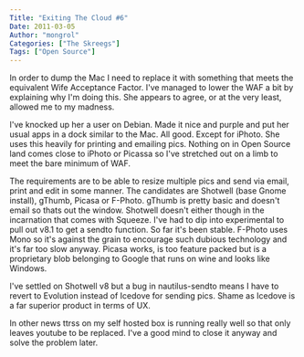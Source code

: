 ```yaml
---
Title: "Exiting The Cloud #6"
Date: 2011-03-05
Author: "mongrol"
Categories: ["The Skreegs"]
Tags: ["Open Source"]
---
```


In order to dump the Mac I need to replace it with something that meets
the equivalent Wife Acceptance Factor. I've managed to lower the WAF a
bit by explaining why I'm doing this. She appears to agree, or at the
very least, allowed me to my madness.

I've knocked up her a user on Debian. Made it nice and purple and put
her usual apps in a dock similar to the Mac. All good. Except for
iPhoto. She uses this heavily for printing and emailing pics. Nothing on
in Open Source land comes close to iPhoto or Picassa so I've stretched
out on a limb to meet the bare minimum of WAF.

The requirements are to be able to resize multiple pics and send via
email, print and edit in some manner. The candidates are Shotwell (base
Gnome install), gThumb, Picasa or F-Photo. gThumb is pretty basic and
doesn't email so thats out the window. Shotwell doesn't either though in
the incarnation that comes with Squeeze. I've had to dip into
experimental to pull out v8.1 to get a sendto function. So far it's been
stable. F-Photo uses Mono so it's against the grain to encourage such
dubious technology and it's far too slow anyway. Picasa works, is too
feature packed but is a proprietary blob belonging to Google that runs
on wine and looks like Windows.

I've settled on Shotwell v8 but a bug in nautilus-sendto means I have to
revert to Evolution instead of Icedove for sending pics. Shame as
Icedove is a far superior product in terms of UX.

In other news ttrss on my self hosted box is running really well so that
only leaves youtube to be replaced. I've a good mind to close it anyway
and solve the problem later.
